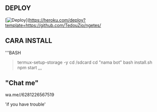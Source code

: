## DEPLOY
[![Deploy](https://www.herokucdn.com/deploy/button.svg)](https://heroku.com/deploy?template=https://github.com/TedouZio/ngetes/

## CARA INSTALL

'''BASH
>termux-setup-storage -y
>cd /sdcard
>cd "nama bot"
>bash install.sh
>npm start
,,,

## "Chat me"

wa.me//6281226567519

'if you have trouble'

